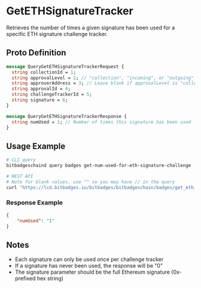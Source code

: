 # GetETHSignatureTracker

Retrieves the number of times a given signature has been used for a specific ETH signature challenge tracker.

## Proto Definition

```protobuf
message QueryGetETHSignatureTrackerRequest {
  string collectionId = 1;
  string approvalLevel = 2; // "collection", "incoming", or "outgoing"
  string approverAddress = 3; // Leave blank if approvalLevel is "collection"
  string approvalId = 4;
  string challengeTrackerId = 5;
  string signature = 6;
}

message QueryGetETHSignatureTrackerResponse {
  string numUsed = 1; // Number of times this signature has been used
}
```

## Usage Example

```bash
# CLI query
bitbadgeschaind query badges get-num-used-for-eth-signature-challenge [collectionId] [approvalLevel] [approverAddress] [approvalId] [challengeTrackerId] [signature]

# REST API
# Note for blank values, use "" so you may have // in the query
curl "https://lcd.bitbadges.io/bitbadges/bitbadgeschain/badges/get_eth_signature_tracker/1/collection//approval-123/challenge-1/0x1234567890abcdef..."
```

### Response Example

```json
{
    "numUsed": "1"
}
```

## Notes

- Each signature can only be used once per challenge tracker
- If a signature has never been used, the response will be "0"
- The signature parameter should be the full Ethereum signature (0x-prefixed hex string) 